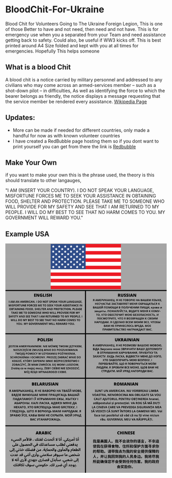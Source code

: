 # BloodChit-For-Ukraine
Blood Chit for Volunteers Going to The Ukraine Foreign Legion, This is one of those Better to have and not need, then need and not have. This is for emergency use when you a separated from your Team and need assistance getting back to safety. Could also, be useful if WW3 kicks off. This is best printed around A4 Size folded and kept with you at all times for emergencies. Hopefully This helps someone

## What is a blood Chit
A blood chit is a notice carried by military personnel and addressed to any civilians who may come across an armed-services member – such as a shot-down pilot – in difficulties, As well as identifying the force to which the bearer belongs as friendly, the notice displays a message requesting that the service member be rendered every assistance. [Wikipedia Page](https://en.wikipedia.org/wiki/Blood_chit)

## Updates:
- More can be made if needed for different countries, only made a handful for now as with known volunteer countries
- I have created a RedBubble page hosting them so if you dont want to print yourself you can get from there the link is [Redbubble](https://www.redbubble.com/people/CyberViking/)


## Make Your Own
if you want to make your own this is the phrase used, the theory is this should translate to other langauges, 

"I AM (INSERT YOUR COUNTRY). I DO NOT SPEAK YOUR LANGUAGE, MISFORTUNE FORCES ME TO SEEK YOUR ASSISTANCE IN OBTAINING FOOD, SHELTER AND PROTECTION. PLEASE TAKE ME TO SOMEONE WHO WILL PROVIDE FOR MY SAFETY AND SEE THAT I AM RETURNED TO MY PEOPLE. I WILL DO MY BEST TO SEE THAT NO HARM COMES TO YOU. MY GOVERNMENT WILL REWARD YOU."

## Example USA
![US Blood Chit](https://github.com/TheCyberViking/BloodChit-For-Ukraine/blob/main/USA.png)
